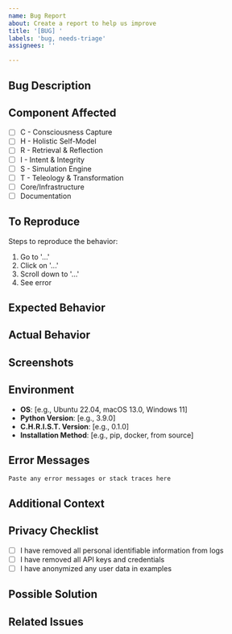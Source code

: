```yaml
---
name: Bug Report
about: Create a report to help us improve
title: '[BUG] '
labels: 'bug, needs-triage'
assignees: ''

---
```


## Bug Description
<!-- A clear and concise description of what the bug is -->

## Component Affected
<!-- Check the component(s) affected -->
- [ ] C - Consciousness Capture
- [ ] H - Holistic Self-Model
- [ ] R - Retrieval & Reflection
- [ ] I - Intent & Integrity
- [ ] S - Simulation Engine
- [ ] T - Teleology & Transformation
- [ ] Core/Infrastructure
- [ ] Documentation

## To Reproduce
Steps to reproduce the behavior:
1. Go to '...'
2. Click on '...'
3. Scroll down to '...'
4. See error

## Expected Behavior
<!-- A clear and concise description of what you expected to happen -->

## Actual Behavior
<!-- What actually happened -->

## Screenshots
<!-- If applicable, add screenshots to help explain your problem -->

## Environment
- **OS**: [e.g., Ubuntu 22.04, macOS 13.0, Windows 11]
- **Python Version**: [e.g., 3.9.0]
- **C.H.R.I.S.T. Version**: [e.g., 0.1.0]
- **Installation Method**: [e.g., pip, docker, from source]

## Error Messages
```
Paste any error messages or stack traces here
```

## Additional Context
<!-- Add any other context about the problem here -->

## Privacy Checklist
<!-- Important: Make sure no personal/sensitive data is included -->
- [ ] I have removed all personal identifiable information from logs
- [ ] I have removed all API keys and credentials
- [ ] I have anonymized any user data in examples

## Possible Solution
<!-- If you have suggestions on how to fix the bug, please describe -->

## Related Issues
<!-- Link any related issues here using #issue-number -->